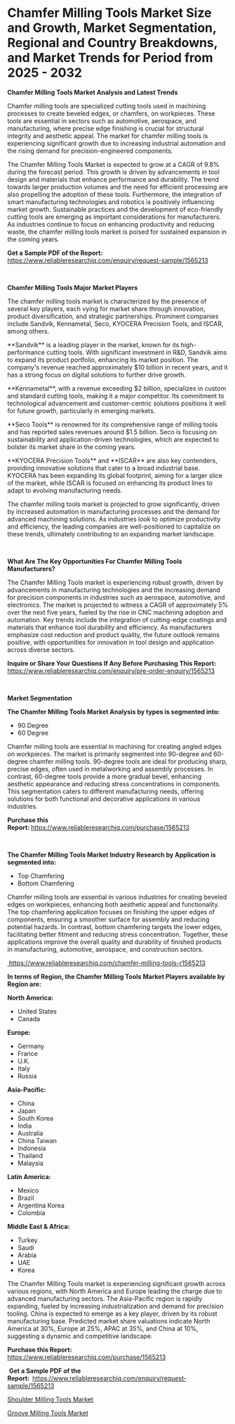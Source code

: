 <p><h1>Chamfer Milling Tools Market Size and Growth, Market Segmentation, Regional and Country Breakdowns, and Market Trends for Period from 2025 -  2032</h1></p><p><strong>Chamfer Milling Tools Market Analysis and Latest Trends</strong></p>
<p><p>Chamfer milling tools are specialized cutting tools used in machining processes to create beveled edges, or chamfers, on workpieces. These tools are essential in sectors such as automotive, aerospace, and manufacturing, where precise edge finishing is crucial for structural integrity and aesthetic appeal. The market for chamfer milling tools is experiencing significant growth due to increasing industrial automation and the rising demand for precision-engineered components.</p><p>The Chamfer Milling Tools Market is expected to grow at a CAGR of 9.8% during the forecast period. This growth is driven by advancements in tool design and materials that enhance performance and durability. The trend towards larger production volumes and the need for efficient processing are also propelling the adoption of these tools. Furthermore, the integration of smart manufacturing technologies and robotics is positively influencing market growth. Sustainable practices and the development of eco-friendly cutting tools are emerging as important considerations for manufacturers. As industries continue to focus on enhancing productivity and reducing waste, the chamfer milling tools market is poised for sustained expansion in the coming years.</p></p>
<p><strong>Get a Sample PDF of the Report:&nbsp;</strong> <a href="https://www.reliableresearchiq.com/enquiry/request-sample/1565213?utm_campaign=1834&utm_medium=2&utm_source=Github&utm_content=ia&utm_term=16022025&utm_id=chamfer-milling-tools">https://www.reliableresearchiq.com/enquiry/request-sample/1565213</a></p>
<p>&nbsp;</p>
<p><strong>Chamfer Milling Tools Major Market Players</strong></p>
<p><p>The chamfer milling tools market is characterized by the presence of several key players, each vying for market share through innovation, product diversification, and strategic partnerships. Prominent companies include Sandvik, Kennametal, Seco, KYOCERA Precision Tools, and ISCAR, among others.</p><p>**Sandvik** is a leading player in the market, known for its high-performance cutting tools. With significant investment in R&D, Sandvik aims to expand its product portfolio, enhancing its market position. The company's revenue reached approximately $10 billion in recent years, and it has a strong focus on digital solutions to further drive growth.</p><p>**Kennametal**, with a revenue exceeding $2 billion, specializes in custom and standard cutting tools, making it a major competitor. Its commitment to technological advancement and customer-centric solutions positions it well for future growth, particularly in emerging markets.</p><p>**Seco Tools** is renowned for its comprehensive range of milling tools and has reported sales revenues around $1.5 billion. Seco is focusing on sustainability and application-driven technologies, which are expected to bolster its market share in the coming years.</p><p>**KYOCERA Precision Tools** and **ISCAR** are also key contenders, providing innovative solutions that cater to a broad industrial base. KYOCERA has been expanding its global footprint, aiming for a larger slice of the market, while ISCAR is focused on enhancing its product lines to adapt to evolving manufacturing needs.</p><p>The chamfer milling tools market is projected to grow significantly, driven by increased automation in manufacturing processes and the demand for advanced machining solutions. As industries look to optimize productivity and efficiency, the leading companies are well-positioned to capitalize on these trends, ultimately contributing to an expanding market landscape.</p></p>
<p>&nbsp;</p>
<p><strong>What Are The Key Opportunities For Chamfer Milling Tools Manufacturers?</strong></p>
<p><p>The Chamfer Milling Tools market is experiencing robust growth, driven by advancements in manufacturing technologies and the increasing demand for precision components in industries such as aerospace, automotive, and electronics. The market is projected to witness a CAGR of approximately 5% over the next five years, fueled by the rise in CNC machining adoption and automation. Key trends include the integration of cutting-edge coatings and materials that enhance tool durability and efficiency. As manufacturers emphasize cost reduction and product quality, the future outlook remains positive, with opportunities for innovation in tool design and application across diverse sectors.</p></p>
<p><strong>Inquire or Share Your Questions If Any Before Purchasing This Report:</strong> <a href="https://www.reliableresearchiq.com/enquiry/pre-order-enquiry/1565213?utm_campaign=1834&utm_medium=2&utm_source=Github&utm_content=ia&utm_term=16022025&utm_id=chamfer-milling-tools">https://www.reliableresearchiq.com/enquiry/pre-order-enquiry/1565213</a></p>
<p>&nbsp;</p>
<p><strong>Market Segmentation</strong></p>
<p><strong>The Chamfer Milling Tools Market Analysis by types is segmented into:</strong></p>
<p><ul><li>90 Degree</li><li>60 Degree</li></ul></p>
<p><p>Chamfer milling tools are essential in machining for creating angled edges on workpieces. The market is primarily segmented into 90-degree and 60-degree chamfer milling tools. 90-degree tools are ideal for producing sharp, precise edges, often used in metalworking and assembly processes. In contrast, 60-degree tools provide a more gradual bevel, enhancing aesthetic appearance and reducing stress concentrations in components. This segmentation caters to different manufacturing needs, offering solutions for both functional and decorative applications in various industries.</p></p>
<p><strong>Purchase this Report:&nbsp;</strong><a href="https://www.reliableresearchiq.com/purchase/1565213?utm_campaign=1834&utm_medium=2&utm_source=Github&utm_content=ia&utm_term=16022025&utm_id=chamfer-milling-tools">https://www.reliableresearchiq.com/purchase/1565213</a></p>
<p>&nbsp;</p>
<p><strong>The Chamfer Milling Tools Market Industry Research by Application is segmented into:</strong></p>
<p><ul><li>Top Chamfering</li><li>Bottom Chamfering</li></ul></p>
<p><p>Chamfer milling tools are essential in various industries for creating beveled edges on workpieces, enhancing both aesthetic appeal and functionality. The top chamfering application focuses on finishing the upper edges of components, ensuring a smoother surface for assembly and reducing potential hazards. In contrast, bottom chamfering targets the lower edges, facilitating better fitment and reducing stress concentration. Together, these applications improve the overall quality and durability of finished products in manufacturing, automotive, aerospace, and construction sectors.</p></p>
<p><a href="https://www.reliableresearchiq.com/chamfer-milling-tools-r1565213?utm_campaign=1834&utm_medium=2&utm_source=Github&utm_content=ia&utm_term=16022025&utm_id=chamfer-milling-tools">&nbsp;https://www.reliableresearchiq.com/chamfer-milling-tools-r1565213</a></p>
<p><strong>In terms of Region, the Chamfer Milling Tools Market Players available by Region are:</strong></p>
<p>
    <p> <strong> North America: </strong>
        <ul>
            <li>United States</li>
            <li>Canada</li>
        </ul>
        </p> 
    <p> <strong> Europe: </strong>
        <ul>
            <li>Germany</li>
            <li>France</li>
            <li>U.K.</li>
            <li>Italy</li>
            <li>Russia</li>
        </ul>
        </p> 
    <p> <strong> Asia-Pacific: </strong>
        <ul>
            <li>China</li>
            <li>Japan</li>
            <li>South Korea</li>
            <li>India</li>
            <li>Australia</li>
            <li>China Taiwan</li>
            <li>Indonesia</li>
            <li>Thailand</li>
            <li>Malaysia</li>
        </ul>
        </p> 
    <p> <strong> Latin America: </strong>
        <ul>
            <li>Mexico</li>
            <li>Brazil</li>
            <li>Argentina Korea</li>
            <li>Colombia</li>
        </ul>
        </p> 
    <p> <strong> Middle East & Africa: </strong>
        <ul>
            <li>Turkey</li>
            <li>Saudi</li>
            <li>Arabia</li>
            <li>UAE</li>
            <li>Korea</li>
        </ul>
    </p>
    </p>
<p><p>The Chamfer Milling Tools market is experiencing significant growth across various regions, with North America and Europe leading the charge due to advanced manufacturing sectors. The Asia-Pacific region is rapidly expanding, fueled by increasing industrialization and demand for precision tooling. China is expected to emerge as a key player, driven by its robust manufacturing base. Predicted market share valuations indicate North America at 30%, Europe at 25%, APAC at 35%, and China at 10%, suggesting a dynamic and competitive landscape.</p></p>
<p><strong>Purchase this Report: </strong><a href="https://www.reliableresearchiq.com/purchase/1565213?utm_campaign=1834&utm_medium=2&utm_source=Github&utm_content=ia&utm_term=16022025&utm_id=chamfer-milling-tools">https://www.reliableresearchiq.com/purchase/1565213</a></p>
<p>&nbsp;<strong>Get a Sample PDF of the Report:&nbsp;&nbsp;</strong><a href="https://www.reliableresearchiq.com/enquiry/request-sample/1565213?utm_campaign=1834&utm_medium=2&utm_source=Github&utm_content=ia&utm_term=16022025&utm_id=chamfer-milling-tools">https://www.reliableresearchiq.com/enquiry/request-sample/1565213</a></p>
<p><strong></strong></p>
<p><p><a href="https://github.com/storcweithzg/Market-Research-Report-List-1/blob/main/shoulder-milling-tools-market.md?utm_campaign=1834&utm_medium=2&utm_source=Github&utm_content=ia&utm_term=16022025&utm_id=chamfer-milling-tools">Shoulder Milling Tools Market</a></p><p><a href="https://github.com/seibttullyjh/Market-Research-Report-List-1/blob/main/groove-milling-tools-market.md?utm_campaign=1834&utm_medium=2&utm_source=Github&utm_content=ia&utm_term=16022025&utm_id=chamfer-milling-tools">Groove Milling Tools Market</a></p></p>
